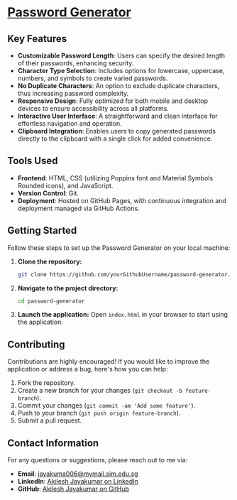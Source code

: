 # [Password Generator](https://akileshjayakumar.github.io/password-generator/)

## Key Features

- **Customizable Password Length**: Users can specify the desired length of their passwords, enhancing security.
- **Character Type Selection**: Includes options for lowercase, uppercase, numbers, and symbols to create varied passwords.
- **No Duplicate Characters**: An option to exclude duplicate characters, thus increasing password complexity.
- **Responsive Design**: Fully optimized for both mobile and desktop devices to ensure accessibility across all platforms.
- **Interactive User Interface**: A straightforward and clean interface for effortless navigation and operation.
- **Clipboard Integration**: Enables users to copy generated passwords directly to the clipboard with a single click for added convenience.

## Tools Used

- **Frontend**: HTML, CSS (utilizing Poppins font and Material Symbols Rounded icons), and JavaScript.
- **Version Control**: Git.
- **Deployment**: Hosted on GitHub Pages, with continuous integration and deployment managed via GitHub Actions.

## Getting Started

Follow these steps to set up the Password Generator on your local machine:

1. **Clone the repository:**
   ```bash
   git clone https://github.com/yourGithubUsername/password-generator.git
   ```
2. **Navigate to the project directory:**
   ```bash
   cd password-generator
   ```
3. **Launch the application:**
   Open `index.html` in your browser to start using the application.

## Contributing

Contributions are highly encouraged! If you would like to improve the application or address a bug, here's how you can help:

1. Fork the repository.
2. Create a new branch for your changes (`git checkout -b feature-branch`).
3. Commit your changes (`git commit -am 'Add some feature'`).
4. Push to your branch (`git push origin feature-branch`).
5. Submit a pull request.

## Contact Information

For any questions or suggestions, please reach out to me via:

- **Email**: [jayakuma006@mymail.sim.edu.sg](mailto:jayakuma006@mymail.sim.edu.sg)
- **LinkedIn**: [Akilesh Jayakumar on LinkedIn](https://www.linkedin.com/in/akileshjayakumar/)
- **GitHub**: [Akilesh Jayakumar on GitHub](https://github.com/akileshjayakumar)
